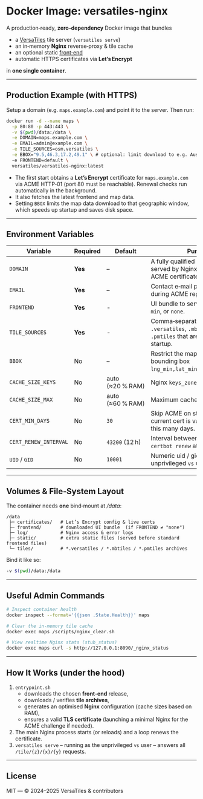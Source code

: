 # Docker Image: versatiles‑nginx

A production‑ready, **zero‑dependency** Docker image that bundles

* a [VersaTiles](https://github.com/versatiles-org/versatiles-rs) tile server (`versatiles serve`)
* an in‑memory **Nginx** reverse‑proxy & tile cache
* an optional static [front‑end](https://github.com/versatiles-org/versatiles-frontend)
* automatic HTTPS certificates via **Let’s Encrypt**

in **one single container**.

---

## Production Example (with HTTPS)

Setup a domain (e.g. `maps.example.com`) and point it to the server. Then run:

```bash
docker run -d --name maps \
  -p 80:80 -p 443:443 \
  -v $(pwd)/data:/data \
  -e DOMAIN=maps.example.com \
  -e EMAIL=admin@example.com \
  -e TILE_SOURCES=osm.versatiles \
  -e BBOX="9.5,46.3,17.2,49.1" \ # optional: limit download to e.g. Austria
  -e FRONTEND=default \
  versatiles/versatiles-nginx:latest
```

- The first start obtains a **Let’s Encrypt** certificate for `maps.example.com` via ACME HTTP‑01 (port 80 must be reachable). Renewal checks run automatically in the background.
- It also fetches the latest frontend and map data.
- Setting `BBOX` limits the map data download to that geographic window, which speeds up startup and saves disk space.

---

## Environment Variables

| Variable              | Required | Default          | Purpose                                                                                            |
|-----------------------|----------|------------------|----------------------------------------------------------------------------------------------------|
| `DOMAIN`              | **Yes**  | –                | A fully qualified domain name served by Nginx and used for ACME certificate issuance.              |
| `EMAIL`               | **Yes**  | –                | Contact e‑mail passed to Certbot during ACME registration.                                         |
| `FRONTEND`            | **Yes**  | -                | UI bundle to serve: `default`, `dev`, `min`, or `none`.                                            |
| `TILE_SOURCES`        | **Yes**  | -                | Comma‑separated list of `.versatiles`, `.mbtiles`, or `.pmtiles` that are fetched once at startup. |
| `BBOX`                | No       | –                | Restrict the map download to the bounding box `lng_min,lat_min,lng_max,lat_max`.                   |
| `CACHE_SIZE_KEYS`     | No       | auto (≈20 % RAM) | Nginx `keys_zone` size, e.g. `128m`.                                                               |
| `CACHE_SIZE_MAX`      | No       | auto (≈60 % RAM) | Maximum cached bytes, e.g. `2g`.                                                                   |
| `CERT_MIN_DAYS`       | No       | `30`             | Skip ACME on startup if the current cert is valid for more than this many days.                    |
| `CERT_RENEW_INTERVAL` | No       | `43200` (12 h)   | Interval between background `certbot renew` attempts.                                              |
| `UID` / `GID`         | No       | `10001`          | Numeric uid / gid used for the unprivileged `vs` user.                                             |

---

## Volumes & File‑System Layout

The container needs **one** bind‑mount at */data*:

```
/data
 ├─ certificates/   # Let’s Encrypt config & live certs
 ├─ frontend/       # downloaded UI bundle  (if FRONTEND ≠ "none")
 ├─ log/            # Nginx access & error logs
 ├─ static/         # extra static files (served before standard frontend files)
 └─ tiles/          # *.versatiles / *.mbtiles / *.pmtiles archives
```

Bind it like so:

```bash
-v $(pwd)/data:/data
```

---

## Useful Admin Commands

```bash
# Inspect container health
docker inspect --format='{{json .State.Health}}' maps

# Clear the in‑memory tile cache
docker exec maps /scripts/nginx_clear.sh

# View realtime Nginx stats (stub_status)
docker exec maps curl -s http://127.0.0.1:8090/_nginx_status
```

---

## How It Works (under the hood)

1. `entrypoint.sh`  
   * downloads the chosen **front‑end** release,  
   * downloads / verifies **tile archives**,  
   * generates an optimised **Nginx** configuration (cache sizes based on RAM),  
   * ensures a valid **TLS certificate** (launching a minimal Nginx for the ACME challenge if needed).  
2. The main Nginx process starts (or reloads) and a loop renews the certificate.  
3. `versatiles serve` – running as the unprivileged `vs` user – answers all `/tile/{z}/{x}/{y}` requests.

---

## License

MIT — © 2024–2025 VersaTiles & contributors
